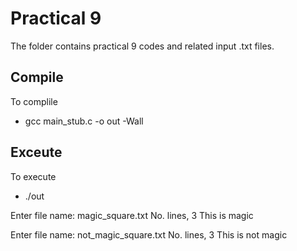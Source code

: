 # Practical 9

The folder contains practical 9 codes and related input .txt files.

## Compile

To complile 
*  gcc main_stub.c -o out -Wall

## Exceute
To execute 
* ./out

Enter file name: magic_square.txt
No. lines, 3
This is magic

Enter file name: not_magic_square.txt
No. lines, 3
This is not magic